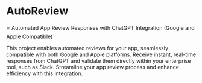 # AutoReview
⭐️ Automated App Review Responses with ChatGPT Integration (Google and Apple Compatible)

This project enables automated reviews for your app, seamlessly compatible with both Google and Apple platforms. Receive instant, real-time responses from ChatGPT and validate them directly within your enterprise tool, such as Slack. Streamline your app review process and enhance efficiency with this integration.
